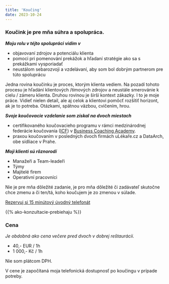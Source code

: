 ```yaml
---
title: 'Koučing'
date: 2023-10-24
---
```


### Koučink je pre mňa súhra a spolupráca.

***Moju rolu v téjto spolupráci vidím v***
- objavovaní zdrojov a potenciálu klienta
- pomoci pri pomenování prekážok a hľadaní stratégie ako sa s prekážkami vysporiadať
- neustálom sebarozvoji a vzdelávaní, aby som bol dobrým partnerom pre túto spoluprácu

Jedna rovina koučinku je proces, ktorým klienta vediem. Na pozadí tohoto procesu je hľadání klientových /tímových zdrojov a neustále smerovánie k cielu / zámeru klienta. Druhou rovinou je širší kontext zákazky. I to je moje práce. Vidieť nielen detail, ale aj celok a klientovi pomôcť rozšítiť horizont, ak je to potreba. Otázkami, spätnou väzbou, cvičením, hrou.

***Svoje koučovacie vzdelanie som získal na dvoch miestach***
- certifikovaného koučovacieho programu v rámci medzinárodnej federácie koučovania ([ICF](https://coachingfederation.org/)) v [Business Coaching Academy](https://www.koucovaciaskola.sk/kurz-biznis-koucing).
- praxou koučovaním v posledných dvoch firmách uLékaře.cz a DataArch, obe sídliace v Prahe.

***Moji klienti sú rôznorodí***
- Manažeři a Team-leadeři
- Týmy
- Majitelé firem
- Operativní pracovníci

Nie je pre mňa dôležité zadanie, je pro mňa dôležité či zadávateľ skutočne chce zmenu a či ten/tá, koho koučujem je zo zmenou v súlade. 

<a
    href="https://calendar.google.com/calendar/u/0/appointments/schedules/AcZssZ2sepIGc8sosu7oevx1Xk3fYGiGule7mdjFghy02Uxslk_TfTEAKBMw2bsN5Ja3WZ4nHWgMTcsM"
    class="inline-flex items-center px-4 py-2 text-sm font-medium text-gray-900 bg-gray-100 border border-gray-200 rounded-lg hover:bg-gray-100 hover:text-primary-700 focus:z-10 focus:ring-4 focus:outline-none focus:ring-gray-200 focus:text-primary-700 dark:bg-gray-800 dark:text-gray-400 dark:border-gray-600 dark:hover:text-white dark:hover:bg-gray-700 dark:focus:ring-gray-700">
Rezervuj si 15 minútový úvodný telefonát
</a>

{{% ako-konzultacie-prebiehaju %}}

### Cena

*Je obdobná ako cena večere pred dvoch v dobrej reštaurácii.*

- 40,- EUR / 1h
- 1 000,- Kč / 1h

Nie som plátcom DPH.

V cene je započítaná moja telefonická dostupnosť po koučingu v prípade potreby.
